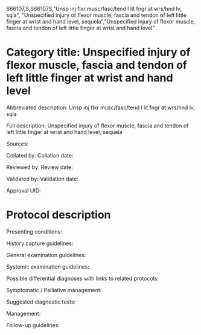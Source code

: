 S66107,S,S66107S,"Unsp inj flxr musc/fasc/tend l lit fngr at wrs/hnd lv, sqla", "Unspecified injury of flexor muscle, fascia and tendon of left little finger at wrist and hand level, sequela","Unspecified injury of flexor muscle, fascia and tendon of left little finger at wrist and hand level"
# Category title: Unspecified injury of flexor muscle, fascia and tendon of left little finger at wrist and hand level

Abbreviated description: Unsp inj flxr musc/fasc/tend l lit fngr at wrs/hnd lv, sqla

Full description: Unspecified injury of flexor muscle, fascia and tendon of left little finger at wrist and hand level, sequela

Sources:

Collated by:
Collation date:

Reviewed by:
Review date:

Validated by:
Validation date:

Approval UID:

# Protocol description

Presenting conditions:

History capture guidelines:

General examination guidelines:

Systemic examination guidelines:

Possible differential diagnoses with links to related protocols:

Symptomatic / Palliative management:

Suggested diagnostic tests:

Management:

Follow-up guidelines:
